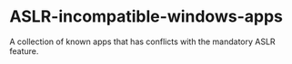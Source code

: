 # ASLR-incompatible-windows-apps
A collection of known apps that has conflicts with the mandatory ASLR feature.
